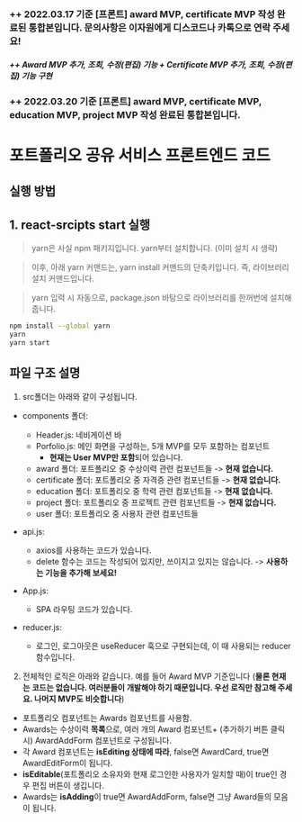 ### ++ 2022.03.17 기준 [프론트] award MVP, certificate MVP 작성 완료된 통합본입니다. 문의사항은 이자원에게 디스코드나 카톡으로 연락 주세요!
##### ++ Award MVP 추가, 조회, 수정(편집) 기능 + Certificate MVP 추가, 조회, 수정(편집) 기능 구현
### ++ 2022.03.20 기준 [프론트] award MVP, certificate MVP, education MVP, project MVP 작성 완료된 통합본입니다.
# 포트폴리오 공유 서비스 프론트엔드 코드

## 실행 방법

## 1. react-srcipts start 실행

> yarn은 사실 npm 패키지입니다. yarn부터 설치합니다. (이미 설치 시 생략)

> 이후, 아래 yarn 커맨드는, yarn install 커맨드의 단축키입니다. 즉, 라이브러리 설치 커맨드입니다.

> yarn 입력 시 자동으로, package.json 바탕으로 라이브러리를 한꺼번에 설치해 줍니다.

```bash
npm install --global yarn
yarn
yarn start
```

## 파일 구조 설명

1. src폴더는 아래와 같이 구성됩니다.

- components 폴더:

  - Header.js: 네비게이션 바
  - Porfolio.js: 메인 화면을 구성하는, 5개 MVP를 모두 포함하는 컴포넌트
    - **현재는 User MVP만 포함**되어 있습니다.
  - award 폴더: 포트폴리오 중 수상이력 관련 컴포넌트들 -> **현재 없습니다.**
  - certificate 폴더: 포트폴리오 중 자격증 관련 컴포넌트들 -> **현재 없습니다.**
  - education 폴더: 포트폴리오 중 학력 관련 컴포넌트들 -> **현재 없습니다.**
  - project 폴더: 포트폴리오 중 프로젝트 관련 컴포넌트들 -> **현재 없습니다.**
  - user 폴더: 포트폴리오 중 사용자 관련 컴포넌트들

- api.js:
  - axios를 사용하는 코드가 있습니다.
  - delete 함수는 코드는 작성되어 있지만, 쓰이지고 있지는 않습니다. -> **사용하는 기능을 추가해 보세요!**
- App.js:
  - SPA 라우팅 코드가 있습니다.
- reducer.js:
  - 로그인, 로그아웃은 useReducer 훅으로 구현되는데, 이 때 사용되는 reducer 함수입니다.

2. 전체적인 로직은 아래와 같습니다. 예를 들어 Award MVP 기준입니다 (**물론 현재는 코드는 없습니다. 여러분들이 개발해야 하기 때문입니다. 우선 로직만 참고해 주세요. 나머지 MVP도 비슷합니다**)

- 포트폴리오 컴포넌트는 Awards 컴포넌트를 사용함.
- Awards는 수상이력 **목록**으로, 여러 개의 Award 컴포넌트+ (추가하기 버튼 클릭 시) AwardAddForm 컴포넌트로 구성됩니다.
- 각 Award 컴포넌트는 **isEditing 상태에 따라**, false면 AwardCard, true면 AwardEditForm이 됩니다.
- **isEditable**(포트폴리오 소유자와 현재 로그인한 사용자가 일치할 때)이 true인 경우 편집 버튼이 생깁니다.
- Awards는 **isAdding**이 true면 AwardAddForm, false면 그냥 Award들의 모음이 됩니다.
